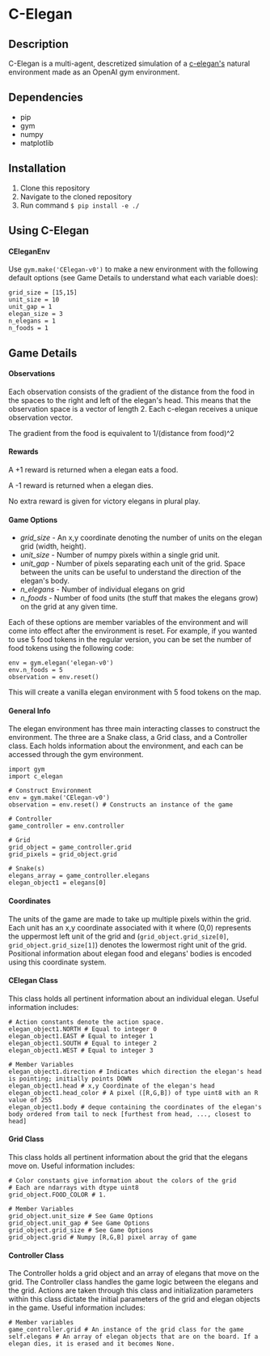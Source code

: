 # C-Elegan

## Description
C-Elegan is a multi-agent, descretized simulation of a [c-elegan's](https://en.wikipedia.org/wiki/Caenorhabditis_elegans) natural environment made as an OpenAI gym environment.

## Dependencies
- pip
- gym
- numpy
- matplotlib

## Installation
1. Clone this repository
2. Navigate to the cloned repository
3. Run command `$ pip install -e ./`

## Using C-Elegan

#### CEleganEnv
Use `gym.make('CElegan-v0')` to make a new environment with the following default options (see Game Details to understand what each variable does):

    grid_size = [15,15]
    unit_size = 10
    unit_gap = 1
    elegan_size = 3
    n_elegans = 1
    n_foods = 1

## Game Details
#### Observations
Each observation consists of the gradient of the distance from the food in the spaces to the right and left of the elegan's head. This means that the observation space is a vector of length 2. Each c-elegan receives a unique observation vector.

The gradient from the food is equivalent to 1/(distance from food)^2

#### Rewards
A +1 reward is returned when a elegan eats a food.

A -1 reward is returned when a elegan dies.

No extra reward is given for victory elegans in plural play.

#### Game Options

- _grid_size_ - An x,y coordinate denoting the number of units on the elegan grid (width, height).
- _unit_size_ - Number of numpy pixels within a single grid unit.
- _unit_gap_ - Number of pixels separating each unit of the grid. Space between the units can be useful to understand the direction of the elegan's body.
- _n_elegans_ - Number of individual elegans on grid
- _n_foods_ - Number of food units (the stuff that makes the elegans grow) on the grid at any given time.

Each of these options are member variables of the environment and will come into effect after the environment is reset. For example, if you wanted to use 5 food tokens in the regular version, you can be set the number of food tokens using the following code:

    env = gym.elegan('elegan-v0')
    env.n_foods = 5
    observation = env.reset()

This will create a vanilla elegan environment with 5 food tokens on the map.


#### General Info
The elegan environment has three main interacting classes to construct the environment. The three are a Snake class, a Grid class, and a Controller class. Each holds information about the environment, and each can be accessed through the gym environment.

    import gym
    import c_elegan

    # Construct Environment
    env = gym.make('CElegan-v0')
    observation = env.reset() # Constructs an instance of the game

    # Controller
    game_controller = env.controller

    # Grid
    grid_object = game_controller.grid
    grid_pixels = grid_object.grid

    # Snake(s)
    elegans_array = game_controller.elegans
    elegan_object1 = elegans[0]

#### Coordinates
The units of the game are made to take up multiple pixels within the grid. Each unit has an x,y coordinate associated with it where (0,0) represents the uppermost left unit of the grid and (`grid_object.grid_size[0]`, `grid_object.grid_size[1]`) denotes the lowermost right unit of the grid. Positional information about elegan food and elegans' bodies is encoded using this coordinate system.

#### CElegan Class
This class holds all pertinent information about an individual elegan. Useful information includes:

    # Action constants denote the action space.
    elegan_object1.NORTH # Equal to integer 0
    elegan_object1.EAST # Equal to integer 1
    elegan_object1.SOUTH # Equal to integer 2
    elegan_object1.WEST # Equal to integer 3

    # Member Variables
    elegan_object1.direction # Indicates which direction the elegan's head is pointing; initially points DOWN
    elegan_object1.head # x,y Coordinate of the elegan's head
    elegan_object1.head_color # A pixel ([R,G,B]) of type uint8 with an R value of 255
    elegan_object1.body # deque containing the coordinates of the elegan's body ordered from tail to neck [furthest from head, ..., closest to head]

#### Grid Class
This class holds all pertinent information about the grid that the elegans move on. Useful information includes:

    # Color constants give information about the colors of the grid
    # Each are ndarrays with dtype uint8
    grid_object.FOOD_COLOR # 1.

    # Member Variables
    grid_object.unit_size # See Game Options
    grid_object.unit_gap # See Game Options
    grid_object.grid_size # See Game Options
    grid_object.grid # Numpy [R,G,B] pixel array of game

#### Controller Class
The Controller holds a grid object and an array of elegans that move on the grid. The Controller class handles the game logic between the elegans and the grid. Actions are taken through this class and initialization parameters within this class dictate the initial parameters of the grid and elegan objects in the game. Useful information includes:

    # Member variables
    game_controller.grid # An instance of the grid class for the game
    self.elegans # An array of elegan objects that are on the board. If a elegan dies, it is erased and it becomes None.
